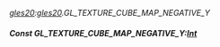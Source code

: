 _[gles20](../../modules/gles20/gles20-module.md):[gles20](../../modules/gles20/gles20-module.md).GL\_TEXTURE\_CUBE\_MAP\_NEGATIVE\_Y_
##### Const GL\_TEXTURE\_CUBE\_MAP\_NEGATIVE\_Y:[Int](../../modules/wonkey/wonkey-types-int.md)
